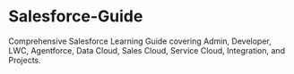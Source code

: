 # Salesforce-Guide
Comprehensive Salesforce Learning Guide covering Admin, Developer, LWC, Agentforce, Data Cloud, Sales Cloud, Service Cloud, Integration, and Projects.
